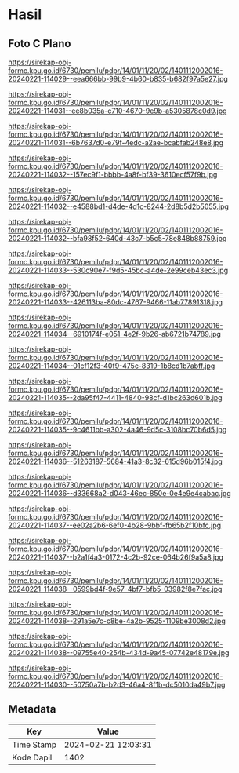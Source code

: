 # Hasil

## Foto C Plano

https://sirekap-obj-formc.kpu.go.id/6730/pemilu/pdpr/14/01/11/20/02/1401112002016-20240221-114029--eea666bb-99b9-4b60-b835-b682f97a5e27.jpg

https://sirekap-obj-formc.kpu.go.id/6730/pemilu/pdpr/14/01/11/20/02/1401112002016-20240221-114031--ee8b035a-c710-4670-9e9b-a5305878c0d9.jpg

https://sirekap-obj-formc.kpu.go.id/6730/pemilu/pdpr/14/01/11/20/02/1401112002016-20240221-114031--6b7637d0-e79f-4edc-a2ae-bcabfab248e8.jpg

https://sirekap-obj-formc.kpu.go.id/6730/pemilu/pdpr/14/01/11/20/02/1401112002016-20240221-114032--157ec9f1-bbbb-4a8f-bf39-3610ecf57f9b.jpg

https://sirekap-obj-formc.kpu.go.id/6730/pemilu/pdpr/14/01/11/20/02/1401112002016-20240221-114032--e4588bd1-d4de-4d1c-8244-2d8b5d2b5055.jpg

https://sirekap-obj-formc.kpu.go.id/6730/pemilu/pdpr/14/01/11/20/02/1401112002016-20240221-114032--bfa98f52-640d-43c7-b5c5-78e848b88759.jpg

https://sirekap-obj-formc.kpu.go.id/6730/pemilu/pdpr/14/01/11/20/02/1401112002016-20240221-114033--530c90e7-f9d5-45bc-a4de-2e99ceb43ec3.jpg

https://sirekap-obj-formc.kpu.go.id/6730/pemilu/pdpr/14/01/11/20/02/1401112002016-20240221-114033--426113ba-80dc-4767-9466-11ab77891318.jpg

https://sirekap-obj-formc.kpu.go.id/6730/pemilu/pdpr/14/01/11/20/02/1401112002016-20240221-114034--6910174f-e051-4e2f-9b26-ab6721b74789.jpg

https://sirekap-obj-formc.kpu.go.id/6730/pemilu/pdpr/14/01/11/20/02/1401112002016-20240221-114034--01cf12f3-40f9-475c-8319-1b8cd1b7abff.jpg

https://sirekap-obj-formc.kpu.go.id/6730/pemilu/pdpr/14/01/11/20/02/1401112002016-20240221-114035--2da95f47-4411-4840-98cf-d1bc263d601b.jpg

https://sirekap-obj-formc.kpu.go.id/6730/pemilu/pdpr/14/01/11/20/02/1401112002016-20240221-114035--9c4611bb-a302-4a46-9d5c-3108bc70b6d5.jpg

https://sirekap-obj-formc.kpu.go.id/6730/pemilu/pdpr/14/01/11/20/02/1401112002016-20240221-114036--51263187-5684-41a3-8c32-615d96b015f4.jpg

https://sirekap-obj-formc.kpu.go.id/6730/pemilu/pdpr/14/01/11/20/02/1401112002016-20240221-114036--d33668a2-d043-46ec-850e-0e4e9e4cabac.jpg

https://sirekap-obj-formc.kpu.go.id/6730/pemilu/pdpr/14/01/11/20/02/1401112002016-20240221-114037--ee02a2b6-6ef0-4b28-9bbf-fb65b2f10bfc.jpg

https://sirekap-obj-formc.kpu.go.id/6730/pemilu/pdpr/14/01/11/20/02/1401112002016-20240221-114037--b2a1f4a3-0172-4c2b-92ce-064b26f9a5a8.jpg

https://sirekap-obj-formc.kpu.go.id/6730/pemilu/pdpr/14/01/11/20/02/1401112002016-20240221-114038--0599bd4f-9e57-4bf7-bfb5-03982f8e7fac.jpg

https://sirekap-obj-formc.kpu.go.id/6730/pemilu/pdpr/14/01/11/20/02/1401112002016-20240221-114038--291a5e7c-c8be-4a2b-9525-1109be3008d2.jpg

https://sirekap-obj-formc.kpu.go.id/6730/pemilu/pdpr/14/01/11/20/02/1401112002016-20240221-114038--09755e40-254b-434d-9a45-07742e48179e.jpg

https://sirekap-obj-formc.kpu.go.id/6730/pemilu/pdpr/14/01/11/20/02/1401112002016-20240221-114030--50750a7b-b2d3-46a4-8f1b-dc5010da49b7.jpg


## Metadata

| Key        | Value               |
| ---------- | ------------------- |
| Time Stamp | 2024-02-21 12:03:31 |
| Kode Dapil | 1402                |



